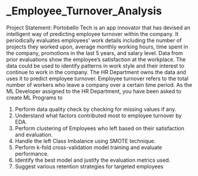 # _Employee_Turnover_Analysis


Project Statement:
Portobello Tech is an app innovator that has devised an intelligent way of predicting employee turnover within the company. It periodically evaluates employees' work details including the number of projects they worked upon, average monthly working hours, time spent in the company, promotions in the last 5 years, and salary level.
Data from prior evaluations show the employee’s satisfaction at the workplace. The data could be used to identify patterns in work style and their interest to continue to work in the company. 
The HR Department owns the data and uses it to predict employee turnover. Employee turnover refers to the total number of workers who leave a company over a certain time period.
As the ML Developer assigned to the HR Department, you have been asked to create ML Programs to
1.	Perform data quality check by checking for missing values if any.
2.	Understand what factors contributed most to employee turnover by EDA.
3.	Perform clustering of Employees who left based on their satisfaction and evaluation.
4.	Handle the left Class Imbalance using SMOTE technique.
5.	Perform k-fold cross-validation model training and evaluate performance. 
6.	Identify the best model and justify the evaluation metrics used. 
7.	Suggest various retention strategies for targeted employees

